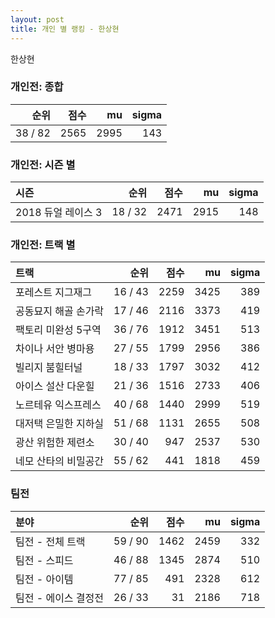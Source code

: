 ```yaml
---
layout: post
title: 개인 별 랭킹 - 한상현
---
```


한상현

### 개인전: 종합

| 순위 | 점수 | mu | sigma |
|---:|---:|---:|---:|
| 38 / 82 | 2565 | 2995 | 143 |

### 개인전: 시즌 별

| 시즌 | 순위 | 점수 | mu | sigma |
|:---|---:|---:|---:|---:|
| 2018 듀얼 레이스 3 | 18 / 32 | 2471 | 2915 | 148 |

### 개인전: 트랙 별

| 트랙 | 순위 | 점수 | mu | sigma |
|:---|---:|---:|---:|---:|
| 포레스트 지그재그 | 16 / 43 | 2259 | 3425 | 389 |
| 공동묘지 해골 손가락 | 17 / 46 | 2116 | 3373 | 419 |
| 팩토리 미완성 5구역 | 36 / 76 | 1912 | 3451 | 513 |
| 차이나 서안 병마용 | 27 / 55 | 1799 | 2956 | 386 |
| 빌리지 붐힐터널 | 18 / 33 | 1797 | 3032 | 412 |
| 아이스 설산 다운힐 | 21 / 36 | 1516 | 2733 | 406 |
| 노르테유 익스프레스 | 40 / 68 | 1440 | 2999 | 519 |
| 대저택 은밀한 지하실 | 51 / 68 | 1131 | 2655 | 508 |
| 광산 위험한 제련소 | 30 / 40 | 947 | 2537 | 530 |
| 네모 산타의 비밀공간 | 55 / 62 | 441 | 1818 | 459 |

### 팀전

| 분야 | 순위 | 점수 | mu | sigma |
|:---|---:|---:|---:|---:|
| 팀전 - 전체 트랙 | 59 / 90 | 1462 | 2459 | 332 |
| 팀전 - 스피드 | 46 / 88 | 1345 | 2874 | 510 |
| 팀전 - 아이템 | 77 / 85 | 491 | 2328 | 612 |
| 팀전 - 에이스 결정전 | 26 / 33 | 31 | 2186 | 718 |

